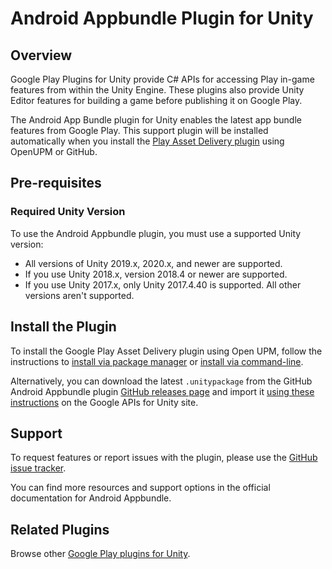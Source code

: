 # Android Appbundle Plugin for Unity

## Overview

Google Play Plugins for Unity provide C# APIs for accessing Play in-game features from within the Unity Engine. These plugins also provide Unity Editor features for building a game before publishing it on Google Play.  

The Android App Bundle plugin for Unity enables the latest app bundle features from Google Play. This support plugin will be installed automatically when you install the [Play Asset Delivery plugin](https://github.com/google/play-asset-delivery-unity) using OpenUPM or GitHub.

## Pre-requisites

### Required Unity Version

To use the Android Appbundle plugin, you must use a supported Unity version:

- All versions of Unity 2019.x, 2020.x, and newer are supported.
- If you use Unity 2018.x, version 2018.4 or newer are supported.
- If you use Unity 2017.x, only Unity 2017.4.40 is supported. All other versions aren't supported.

## Install the Plugin

To install the Google Play Asset Delivery plugin using Open UPM, follow the instructions to [install via package manager](https://openupm.com/packages/com.google.android.appbundle/#modal-manualinstallation) or [install via command-line](https://openupm.com/packages/com.google.android.appbundle/#modal-commandlinetool).

Alternatively, you can download the latest `.unitypackage` from the GitHub Android Appbundle plugin [GitHub releases page](https://github.com/google/play-appbundle-unity/releases) and import it [using these instructions](https://developers.google.com/unity/instructions#install-unitypackage) on the Google APIs for Unity site.

## Support

To request features or report issues with the plugin, please use the [GitHub issue tracker](https://github.com/google/play-appbundle-unity/issues).

You can find more resources and support options in the official documentation for Android Appbundle.

## Related Plugins

Browse other [Google Play plugins for Unity](https://developers.google.com/unity/packages#google_play).
